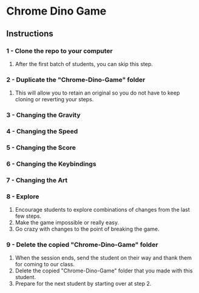 # Chrome Dino Game

## Instructions

### 1 - Clone the repo to your computer
1. After the first batch of students, you can skip this step.

### 2 - Duplicate the "Chrome-Dino-Game" folder
1. This will allow you to retain an original so you do not have to keep cloning or reverting your steps.

### 3 - Changing the Gravity

### 4 - Changing the Speed

### 5 - Changing the Score

### 6 - Changing the Keybindings

### 7 - Changing the Art

### 8 - Explore
1. Encourage students to explore combinations of changes from the last few steps.
2. Make the game impossible or really easy.
3. Go crazy with changes to the point of breaking the game.

### 9 - Delete the copied "Chrome-Dino-Game" folder
1. When the session ends, send the student on their way and thank them for coming to our class.
2. Delete the copied "Chrome-Dino-Game" folder that you made with this student.
3. Prepare for the next student by starting over at step 2.
